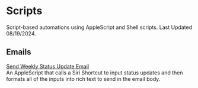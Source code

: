 # Scripts
Script-based automations using AppleScript and Shell scripts. Last Updated 08/19/2024.

## Emails
[Send Weekly Status Update Email]() <br>
An AppleScript that calls a Siri Shortcut to input status updates and then formats all of the inputs into rich text to send in the email body.
